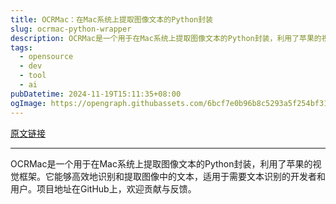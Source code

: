 ```yaml
---
title: OCRMac：在Mac系统上提取图像文本的Python封装
slug: ocrmac-python-wrapper
description: OCRMac是一个用于在Mac系统上提取图像文本的Python封装，利用了苹果的视觉框架。它能够高效地识别和提取图像中的文本，适用于需要文本识别的开发者和用户。项目地址在GitHub上，欢迎贡献与反馈。
tags: 
  - opensource
  - dev
  - tool
  - ai
pubDatetime: 2024-11-19T15:11:35+08:00
ogImage: https://opengraph.githubassets.com/6bcf7e0b96b8c5293a5f254bf31a918742fa2db5dd603aafe30b1a103e337ffc/straussmaximilian/ocrmac
---
```


[原文链接](https://github.com/straussmaximilian/ocrmac)

---

OCRMac是一个用于在Mac系统上提取图像文本的Python封装，利用了苹果的视觉框架。它能够高效地识别和提取图像中的文本，适用于需要文本识别的开发者和用户。项目地址在GitHub上，欢迎贡献与反馈。

